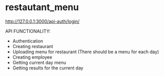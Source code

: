 # restautant_menu

http://127.0.0.1:3000/api-auth/login/


API FUNCTIONALITY:
- Authentication
- Creating restaurant
- Uploading menu for restaurant (There should be a menu for each day)
- Creating employee
- Getting current day menu
- Getting results for the current day